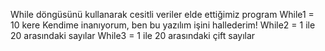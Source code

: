 While döngüsünü kullanarak cesitli veriler elde ettiğimiz program
While1 = 10 kere Kendime inanıyorum, ben bu yazılım işini hallederim!
While2 = 1 ile 20 arasındaki sayılar
While3 = 1 ile 20 arasındaki çift sayılar
